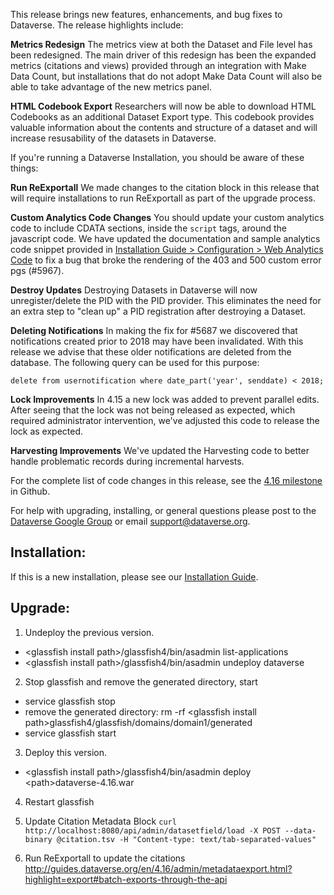 This release brings new features, enhancements, and bug fixes to Dataverse. The release highlights include:

**Metrics Redesign** 
The metrics view at both the Dataset and File level has been redesigned. The main driver of this redesign has been the expanded metrics (citations and views) provided through an integration with Make Data Count, but installations that do not adopt Make Data Count will also be able to take advantage of the new metrics panel. 

**HTML Codebook Export**
Researchers will now be able to download HTML Codebooks as an additional Dataset Export type. This codebook provides valuable information about the contents and structure of a dataset and will increase resusability of the datasets in Dataverse. 

If you're running a Dataverse Installation, you should be aware of these things:

**Run ReExportall**
We made changes to the citation block in this release that will require installations to run ReExportall as part of the upgrade process. 

**Custom Analytics Code Changes**
You should update your custom analytics code to include CDATA sections, inside the `script` tags, around the javascript code. We have updated the documentation and sample analytics code snippet provided in [Installation Guide > Configuration > Web Analytics Code](http://guides.dataverse.org/en/latest/installation/config.html#web-analytics-code) to fix a bug that broke the rendering of the 403 and 500 custom error pgs (#5967). 

**Destroy Updates**
Destroying Datasets in Dataverse will now unregister/delete the PID with the PID provider. This eliminates the need for an extra step to "clean up" a PID registration after destroying a Dataset. 

**Deleting Notifications**
In making the fix for #5687 we discovered that notifications created prior to 2018 may have been invalidated. With this release we advise that these older notifications are deleted from the database. The following query can be used for this purpose:

`delete from usernotification where date_part('year', senddate) < 2018;`

**Lock Improvements**
In 4.15 a new lock was added to prevent parallel edits. After seeing that the lock was not being released as expected, which required administrator intervention, we've adjusted this code to release the lock as expected. 

**Harvesting Improvements**
We've updated the Harvesting code to better handle problematic records during incremental harvests.

For the complete list of code changes in this release, see the <a href="https://github.com/IQSS/dataverse/milestone/83?closed=1">4.16 milestone</a> in Github.

For help with upgrading, installing, or general questions please post to the <a href="https://groups.google.com/forum/#!forum/dataverse-community">Dataverse Google Group</a> or email support@dataverse.org. 

## Installation:

If this is a new installation, please see our <a href=http://guides.dataverse.org/en/4.16/installation/>Installation Guide</a>.

## Upgrade:

1.  Undeploy the previous version.

  - &lt;glassfish install path&gt;/glassfish4/bin/asadmin list-applications
  - &lt;glassfish install path&gt;/glassfish4/bin/asadmin undeploy dataverse

2. Stop glassfish and remove the generated directory, start
  - service glassfish stop
  - remove the generated directory: rm -rf &lt;glassfish install path&gt;glassfish4/glassfish/domains/domain1/generated
  - service glassfish start

3. Deploy this version.
  - &lt;glassfish install path&gt;/glassfish4/bin/asadmin deploy &lt;path&gt;dataverse-4.16.war

4. Restart glassfish

5. Update Citation Metadata Block
`curl http://localhost:8080/api/admin/datasetfield/load -X POST --data-binary @citation.tsv -H "Content-type: text/tab-separated-values"`

6. Run ReExportall to update the citations
http://guides.dataverse.org/en/4.16/admin/metadataexport.html?highlight=export#batch-exports-through-the-api
